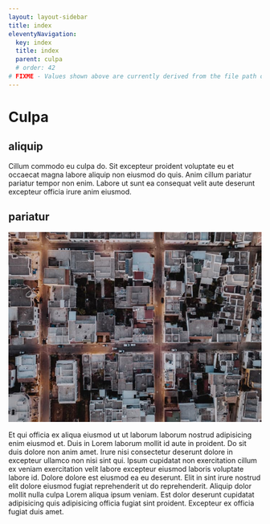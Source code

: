 ```yaml
---
layout: layout-sidebar
title: index
eleventyNavigation:
  key: index
  title: index
  parent: culpa
  # order: 42
# FIXME - Values shown above are currently derived from the file path only, except order which is also commented out because it is optional. Correct as desired and delete comment(s).
---
```


# Culpa

## aliquip

Cillum commodo eu culpa do. Sit excepteur proident voluptate eu et occaecat magna labore aliquip non eiusmod do quis. Anim cillum pariatur pariatur tempor non enim. Labore ut sunt ea consequat velit aute deserunt excepteur officia irure anim eiusmod.

## pariatur

<img class="bordered" src="/static/images/bulksplash-i_am_simoesse-YZHXxs2jb9M.jpg" alt="bulksplash-i_am_simoesse-YZHXxs2jb9M.jpg" />

Et qui officia ex aliqua eiusmod ut ut laborum laborum nostrud adipisicing enim eiusmod et. Duis in Lorem laborum mollit id aute in proident. Do sit duis dolore non anim amet. Irure nisi consectetur deserunt dolore in excepteur ullamco non nisi sint qui. Ipsum cupidatat non exercitation cillum ex veniam exercitation velit labore excepteur eiusmod laboris voluptate labore id. Dolore dolore est eiusmod ea eu deserunt. Elit in sint irure nostrud elit dolore eiusmod fugiat reprehenderit ut do reprehenderit. Aliquip dolor mollit nulla culpa Lorem aliqua ipsum veniam. Est dolor deserunt cupidatat adipisicing quis adipisicing officia fugiat sint proident. Excepteur ex officia fugiat duis amet.